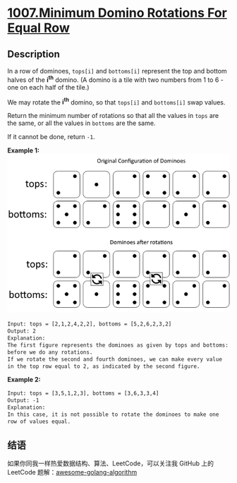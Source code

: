# [1007.Minimum Domino Rotations For Equal Row][title]

## Description
In a row of dominoes, `tops[i]` and `bottoms[i]` represent the top and bottom halves of the __i<sup>th</sup>__ domino. (A domino is a tile with two numbers from 1 to 6 - one on each half of the tile.)

We may rotate the __i<sup>th</sup>__ domino, so that `tops[i]` and `bottoms[i]` swap values.

Return the minimum number of rotations so that all the values in `tops` are the same, or all the values in `bottoms` are the same.

If it cannot be done, return `-1`.

**Example 1:**  
![domino](./domino.png)

```
Input: tops = [2,1,2,4,2,2], bottoms = [5,2,6,2,3,2]
Output: 2
Explanation: 
The first figure represents the dominoes as given by tops and bottoms: before we do any rotations.
If we rotate the second and fourth dominoes, we can make every value in the top row equal to 2, as indicated by the second figure.
```

**Example 2:**
```
Input: tops = [3,5,1,2,3], bottoms = [3,6,3,3,4]
Output: -1
Explanation: 
In this case, it is not possible to rotate the dominoes to make one row of values equal.
```

## 结语

如果你同我一样热爱数据结构、算法、LeetCode，可以关注我 GitHub 上的 LeetCode 题解：[awesome-golang-algorithm][me]

[title]: https://leetcode.com/problems/minimum-domino-rotations-for-equal-row/
[me]: https://github.com/kylesliu/awesome-golang-algorithm
